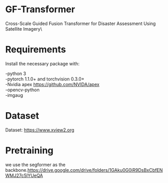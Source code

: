 # GF-Transformer
Cross-Scale Guided Fusion Transformer for Disaster Assessment Using Satellite Imagery\
# Requirements
   Install the necessary package with:
  
  -python 3\
  -pytorch 1.1.0+ and torchvision 0.3.0+\
  -Nvidia apex <https://github.com/NVIDA/apex>\
  -opencv-python\
  -imgaug

# Dataset
Dataset: https://www.xview2.org

# Pretraining
we use the segformer as the backbone.<https://drive.google.com/drive/folders/1GAku0G0iR9DsBxCbfENWMJ27c5lYUeQA>
